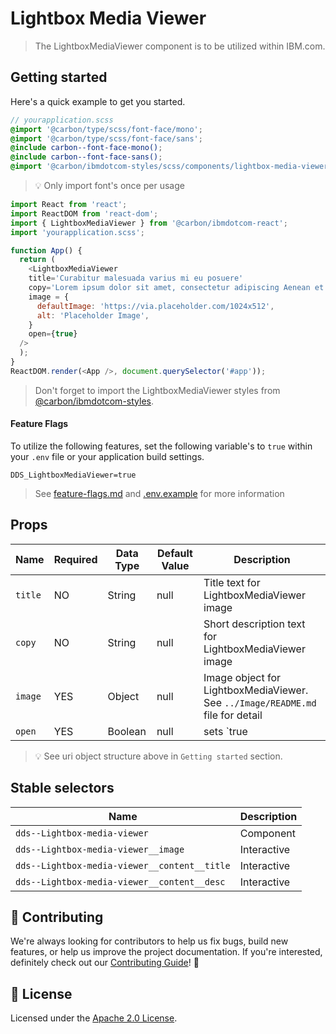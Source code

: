 # Lightbox Media Viewer

> The LightboxMediaViewer component is to be utilized within IBM.com.

## Getting started

Here's a quick example to get you started.

```scss
// yourapplication.scss
@import '@carbon/type/scss/font-face/mono';
@import '@carbon/type/scss/font-face/sans';
@include carbon--font-face-mono();
@include carbon--font-face-sans();
@import '@carbon/ibmdotcom-styles/scss/components/lightbox-media-viewer/_lightbox-media-viewer.scss';
```

> 💡 Only import font's once per usage

```javascript
import React from 'react';
import ReactDOM from 'react-dom';
import { LightboxMediaViewer } from '@carbon/ibmdotcom-react';
import 'yourapplication.scss';

function App() {
  return (
    <LightboxMediaViewer
    title='Curabitur malesuada varius mi eu posuere'
    copy='Lorem ipsum dolor sit amet, consectetur adipiscing Aenean et ultricies est.'
    image = {
      defaultImage: 'https://via.placeholder.com/1024x512',
      alt: 'Placeholder Image',
    }
    open={true}
  />
  );
}
ReactDOM.render(<App />, document.querySelector('#app'));
```

> Don't forget to import the LightboxMediaViewer styles from
> [@carbon/ibmdotcom-styles](https://github.com/carbon-design-system/ibm-dotcom-library/blob/master/packages/styles).

#### Feature Flags

To utilize the following features, set the following variable's to `true` within
your `.env` file or your application build settings.

```
DDS_LightboxMediaViewer=true
```

> See
> [feature-flags.md](https://github.com/carbon-design-system/ibm-dotcom-library/blob/master/packages/patterns-react/docs/feature-flags.md)
> and
> [.env.example](https://github.com/carbon-design-system/ibm-dotcom-library/blob/master/packages/patterns-react/.env.example)
> for more information

## Props

| Name    | Required | Data Type | Default Value | Description                                                                    |
| ------- | -------- | --------- | ------------- | ------------------------------------------------------------------------------ |
| `title` | NO       | String    | null          | Title text for LightboxMediaViewer image                                       |
| `copy`  | NO       | String    | null          | Short description text for LightboxMediaViewer image                           |
| `image` | YES      | Object    | null          | Image object for LightboxMediaViewer. See `../Image/README.md` file for detail |
| `open`  | YES      | Boolean   | null          | sets `true | false` whether the LightboxMediaViewer is open/close              |

> 💡 See uri object structure above in `Getting started` section.

## Stable selectors

| Name                                         | Description |
| -------------------------------------------- | ----------- |
| `dds--Lightbox-media-viewer`                 | Component   |
| `dds--Lightbox-media-viewer__image`          | Interactive |
| `dds--Lightbox-media-viewer__content__title` | Interactive |
| `dds--Lightbox-media-viewer__content__desc`  | Interactive |

## 🙌 Contributing

We're always looking for contributors to help us fix bugs, build new features,
or help us improve the project documentation. If you're interested, definitely
check out our
[Contributing Guide](https://github.com/carbon-design-system/ibm-dotcom-library/blob/master/.github/CONTRIBUTING.md)!
👀

## 📝 License

Licensed under the
[Apache 2.0 License](https://github.com/carbon-design-system/ibm-dotcom-library/blob/master/LICENSE).
